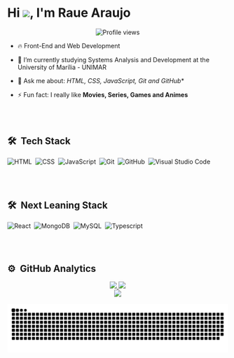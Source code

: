 <h1>Hi <img src="https://raw.githubusercontent.com/kaueMarques/kaueMarques/master/hi.gif" width="30px">, I'm Raue Araujo</h1>
<p align="center"> <img src="https://komarev.com/ghpvc/?username=RAUE08&color=yellow" alt="Profile views" /> </p>

- 🔥 Front-End and Web Development

- 🌱 I’m currently studying Systems Analysis and Development at the University of Marília - UNIMAR

- 💬 Ask me about: *HTML, CSS, JavaScript, Git and GitHub**

- ⚡ Fun fact: I really like **Movies, Series, Games and Animes**

<br><br>
## 🛠 &nbsp;Tech Stack
![HTML](https://img.shields.io/badge/-HTML-05122A?style=flat&logo=HTML5)&nbsp;
![CSS](https://img.shields.io/badge/-CSS-05122A?style=flat&logo=CSS3&logoColor=1572B6)&nbsp;
![JavaScript](https://img.shields.io/badge/-JavaScript-05122A?style=flat&logo=javascript)&nbsp;
![Git](https://img.shields.io/badge/-Git-05122A?style=flat&logo=git)&nbsp;
![GitHub](https://img.shields.io/badge/-GitHub-05122A?style=flat&logo=github)&nbsp;
![Visual Studio Code](https://img.shields.io/badge/-Visual%20Studio%20Code-05122A?style=flat&logo=visual-studio-code&logoColor=007ACC)&nbsp;

<br><br>
## 🛠 &nbsp;Next Leaning Stack
![React](https://img.shields.io/badge/-React-05122A?style=flat&logo=react)&nbsp;
![MongoDB](https://img.shields.io/badge/-MongoDB-05122A?style=flat&logo=MongoDB)&nbsp;
![MySQL](https://img.shields.io/badge/-MySQL-05122A?style=flat&logo=MySQL)&nbsp;
![Typescript](https://img.shields.io/badge/-Typescript-05122A?style=flat&logo=Typescript)&nbsp;

<br><br>
## ⚙️ &nbsp;GitHub Analytics
  <div align="center">
    <a href="https://github.com/RAUE08">
    <img height="150em" src="https://github-readme-stats.vercel.app/api/top-langs/?username=RAUE08&layout=compact&theme=outrun" /> 
    </a>
    <img height="150em" src="https://github-readme-stats.vercel.app/api?username=RAUE08&theme=outrun&show_icons=true" /> 
    </a>
  </div>
  <div align="center">
    <a href="https://github.com/RAUE08">
    <img height="150em" src="https://github-readme-streak-stats.herokuapp.com/?user=RAUE08&background=000&hide_border=true&stroke=ffff00&ring=ff0000&fire=ff0000&currStreakNum=00ff00&sideNums=00ff00&currStreakLabel=ff00ff&sideLabels=ff00ff&dates=ffff00" />
   </a>
</div>

 ![](https://github.com/Platane/snk/raw/output/github-contribution-grid-snake.svg)


